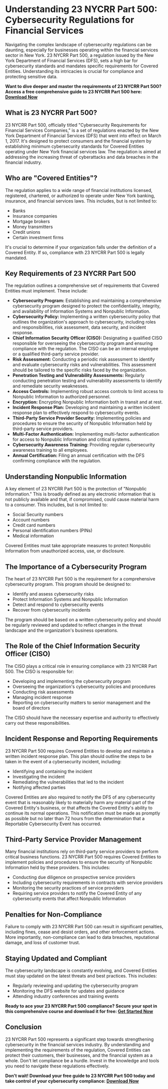 # Understanding 23 NYCRR Part 500: Cybersecurity Regulations for Financial Services

Navigating the complex landscape of cybersecurity regulations can be daunting, especially for businesses operating within the financial services sector in New York. 23 NYCRR Part 500, a regulation issued by the New York Department of Financial Services (DFS), sets a high bar for cybersecurity standards and mandates specific requirements for Covered Entities. Understanding its intricacies is crucial for compliance and protecting sensitive data.

**Want to dive deeper and master the requirements of 23 NYCRR Part 500? Access a free comprehensive guide to 23 NYCRR Part 500 here: [Download Now](https://udemywork.com/23-nycrr-part-500)**

## What is 23 NYCRR Part 500?

23 NYCRR Part 500, officially titled "Cybersecurity Requirements for Financial Services Companies," is a set of regulations enacted by the New York Department of Financial Services (DFS) that went into effect on March 1, 2017. It's designed to protect consumers and the financial system by establishing minimum cybersecurity standards for Covered Entities operating under New York financial services law. The regulation is aimed at addressing the increasing threat of cyberattacks and data breaches in the financial industry.

## Who are "Covered Entities"?

The regulation applies to a wide range of financial institutions licensed, registered, chartered, or authorized to operate under New York banking, insurance, and financial services laws. This includes, but is not limited to:

*   Banks
*   Insurance companies
*   Mortgage brokers
*   Money transmitters
*   Credit unions
*   Certain investment firms

It's crucial to determine if your organization falls under the definition of a Covered Entity.  If so, compliance with 23 NYCRR Part 500 is legally mandated.

## Key Requirements of 23 NYCRR Part 500

The regulation outlines a comprehensive set of requirements that Covered Entities must implement. These include:

*   **Cybersecurity Program:** Establishing and maintaining a comprehensive cybersecurity program designed to protect the confidentiality, integrity, and availability of Information Systems and Nonpublic Information.
*   **Cybersecurity Policy:** Implementing a written cybersecurity policy that outlines the organization's approach to cybersecurity, including roles and responsibilities, risk assessment, data security, and incident response.
*   **Chief Information Security Officer (CISO):** Designating a qualified CISO responsible for overseeing the cybersecurity program and ensuring compliance with the regulation. The CISO can be an internal employee or a qualified third-party service provider.
*   **Risk Assessment:** Conducting a periodic risk assessment to identify and evaluate cybersecurity risks and vulnerabilities. This assessment should be tailored to the specific risks faced by the organization.
*   **Penetration Testing and Vulnerability Assessments:** Regularly conducting penetration testing and vulnerability assessments to identify and remediate security weaknesses.
*   **Access Controls:** Implementing robust access controls to limit access to Nonpublic Information to authorized personnel.
*   **Encryption:** Encrypting Nonpublic Information both in transit and at rest.
*   **Incident Response Plan:** Developing and maintaining a written incident response plan to effectively respond to cybersecurity events.
*   **Third-Party Service Provider Security:** Implementing policies and procedures to ensure the security of Nonpublic Information held by third-party service providers.
*   **Multi-Factor Authentication:** Implementing multi-factor authentication for access to Nonpublic Information and critical systems.
*   **Cybersecurity Awareness Training:** Providing regular cybersecurity awareness training to all employees.
*   **Annual Certification:** Filing an annual certification with the DFS confirming compliance with the regulation.

## Understanding Nonpublic Information

A key element of 23 NYCRR Part 500 is the protection of "Nonpublic Information." This is broadly defined as any electronic information that is not publicly available and that, if compromised, could cause material harm to a consumer. This includes, but is not limited to:

*   Social Security numbers
*   Account numbers
*   Credit card numbers
*   Personal identification numbers (PINs)
*   Medical information

Covered Entities must take appropriate measures to protect Nonpublic Information from unauthorized access, use, or disclosure.

## The Importance of a Cybersecurity Program

The heart of 23 NYCRR Part 500 is the requirement for a comprehensive cybersecurity program. This program should be designed to:

*   Identify and assess cybersecurity risks
*   Protect Information Systems and Nonpublic Information
*   Detect and respond to cybersecurity events
*   Recover from cybersecurity incidents

The program should be based on a written cybersecurity policy and should be regularly reviewed and updated to reflect changes in the threat landscape and the organization's business operations.

## The Role of the Chief Information Security Officer (CISO)

The CISO plays a critical role in ensuring compliance with 23 NYCRR Part 500. The CISO is responsible for:

*   Developing and implementing the cybersecurity program
*   Overseeing the organization's cybersecurity policies and procedures
*   Conducting risk assessments
*   Managing incident response
*   Reporting on cybersecurity matters to senior management and the board of directors

The CISO should have the necessary expertise and authority to effectively carry out these responsibilities.

## Incident Response and Reporting Requirements

23 NYCRR Part 500 requires Covered Entities to develop and maintain a written incident response plan. This plan should outline the steps to be taken in the event of a cybersecurity incident, including:

*   Identifying and containing the incident
*   Investigating the incident
*   Remediating the vulnerabilities that led to the incident
*   Notifying affected parties

Covered Entities are also required to notify the DFS of any cybersecurity event that is reasonably likely to materially harm any material part of the Covered Entity's business, or that affects the Covered Entity's ability to continue its normal operations.  This notification must be made as promptly as possible but no later than 72 hours from the determination that a Reportable Cybersecurity Event has occurred.

## Third-Party Service Provider Management

Many financial institutions rely on third-party service providers to perform critical business functions. 23 NYCRR Part 500 requires Covered Entities to implement policies and procedures to ensure the security of Nonpublic Information held by these providers. This includes:

*   Conducting due diligence on prospective service providers
*   Including cybersecurity requirements in contracts with service providers
*   Monitoring the security practices of service providers
*   Requiring service providers to notify the Covered Entity of any cybersecurity events that affect Nonpublic Information

## Penalties for Non-Compliance

Failure to comply with 23 NYCRR Part 500 can result in significant penalties, including fines, cease and desist orders, and other enforcement actions. More importantly, non-compliance can lead to data breaches, reputational damage, and loss of customer trust.

## Staying Updated and Compliant

The cybersecurity landscape is constantly evolving, and Covered Entities must stay updated on the latest threats and best practices. This includes:

*   Regularly reviewing and updating the cybersecurity program
*   Monitoring the DFS website for updates and guidance
*   Attending industry conferences and training events

**Ready to ace your 23 NYCRR Part 500 compliance? Secure your spot in this comprehensive course and download it for free: [Get Started Now](https://udemywork.com/23-nycrr-part-500)**

## Conclusion

23 NYCRR Part 500 represents a significant step towards strengthening cybersecurity in the financial services industry. By understanding and implementing the requirements of the regulation, Covered Entities can protect their customers, their businesses, and the financial system as a whole.  Don't let compliance be a hurdle. Invest in the knowledge and tools you need to navigate these regulations effectively.

**Don't wait!  Download your free guide to 23 NYCRR Part 500 today and take control of your cybersecurity compliance: [Download Now](https://udemywork.com/23-nycrr-part-500)**
